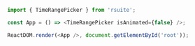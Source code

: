<!--start-code-->

```js
import { TimeRangePicker } from 'rsuite';

const App = () => <TimeRangePicker isAnimated={false} />;

ReactDOM.render(<App />, document.getElementById('root'));
```

<!--end-code-->